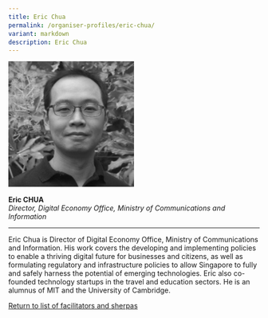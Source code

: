 ```yaml
---
title: Eric Chua
permalink: /organiser-profiles/eric-chua/
variant: markdown
description: Eric Chua
---
```

<div style="width:50%"><img src="/images/People/eric_chua.jpeg" alt="Eric Chua"></div>

**Eric CHUA**<br>*Director, Digital Economy Office, Ministry of Communications and Information*<br>

---

Eric Chua is Director of Digital Economy Office, Ministry of Communications and Information. His work covers the developing and implementing policies to enable a thriving digital future for businesses and citizens, as well as formulating regulatory and infrastructure policies to allow Singapore to fully and safely harness the potential of emerging technologies. Eric also co-founded technology startups in the travel and education sectors. He is an alumnus of MIT and the University of Cambridge.


[Return to list of facilitators and sherpas](/facilitators-sherpas)